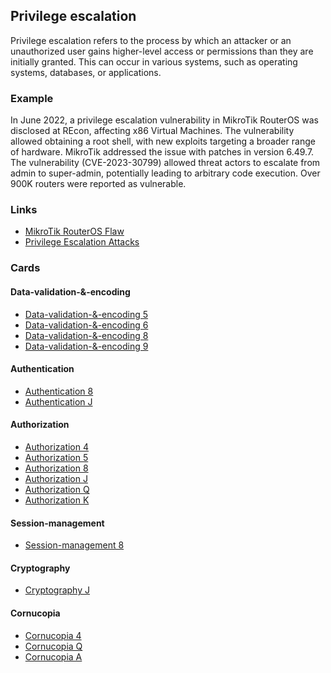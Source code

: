 ## Privilege escalation
Privilege escalation refers to the process by which an attacker or an unauthorized user gains higher-level access or permissions than they are initially granted. This can occur in various systems, such as operating systems, databases, or applications.

### Example
In June 2022, a privilege escalation vulnerability in MikroTik RouterOS was disclosed at REcon, affecting x86 Virtual Machines. The vulnerability allowed obtaining a root shell, with new exploits targeting a broader range of hardware. MikroTik addressed the issue with patches in version 6.49.7. The vulnerability (CVE-2023-30799) allowed threat actors to escalate from admin to super-admin, potentially leading to arbitrary code execution. Over 900K routers were reported as vulnerable.

### Links
- [MikroTik RouterOS Flaw](https://gbhackers.com/privilege-escalation-mikrotik-routeros/)
- [Privilege Escalation Attacks](https://purplesec.us/privilege-escalation-attacks/#Examples)

### Cards

#### Data-validation-&-encoding
- [Data-validation-&-encoding 5](/cards/VE5)
- [Data-validation-&-encoding 6](/cards/VE6)
- [Data-validation-&-encoding 8](/cards/VE8)
- [Data-validation-&-encoding 9](/cards/VE9)

#### Authentication
- [Authentication 8](/cards/AT8)
- [Authentication J](/cards/ATJ)

#### Authorization
- [Authorization 4](/cards/AZ4)
- [Authorization 5](/cards/AZ5)
- [Authorization 8](/cards/AZ8)
- [Authorization J](/cards/AZJ)
- [Authorization Q](/cards/AZQ)
- [Authorization K](/cards/AZK)

#### Session-management
- [Session-management 8](/cards/SM8)

#### Cryptography
- [Cryptography J](/cards/CRJ)

#### Cornucopia
- [Cornucopia 4](/cards/C4)
- [Cornucopia Q](/cards/CQ)
- [Cornucopia A](/cards/CA)
